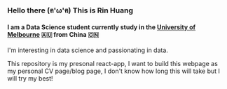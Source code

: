 ### Hello there (ฅ'ω'ฅ) This is Rin Huang
#### I am a Data Science student currently study in the [University of Melbourne](https://www.unimelb.edu.au/) 🇦🇺 from China 🇨🇳
I'm interesting in data science and passionating in data. 

This repository is my presonal react-app, I want to build this webpage as my personal CV page/blog page, I don't know how long this will take but I will try my best!
